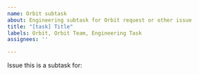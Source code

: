 ```yaml
---
name: Orbit subtask
about: Engineering subtask for Orbit request or other issue
title: "[task] Title"
labels: Orbit, Orbit Team, Engineering Task
assignees: ''

---
```


Issue this is a subtask for: <issue number>

<describe what we have to do>
